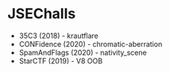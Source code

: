 # JSEChalls

* 35C3 (2018) - krautflare
* CONFidence (2020) - chromatic-aberration
* SpamAndFlags (2020) - nativity_scene
* StarCTF (2019) - V8 OOB
